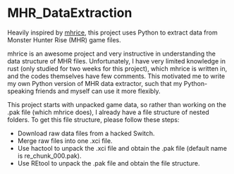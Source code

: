 # MHR_DataExtraction
Heavily inspired by [mhrice](https://github.com/wwylele/mhrice "mhrice"), this project uses Python to extract data from Monster Hunter Rise (MHR) game files.

mhrice is an awesome project and very instructive in understanding the data structure of MHR files. Unfortunately, I have very limited knowledge in rust (only studied for two weeks for this project), which mhrice is written in, and the codes themselves have few comments. This motivated me to write my own Python version of MHR data extractor, such that my Python-speaking friends and myself can use it more flexibly. 

This project starts with unpacked game data, so rather than working on the .pak file (which mhrice does), I already have a file structure of nested folders. To get this file structure, please follow these steps:

* Download raw data files from a hacked Switch.
* Merge raw files into one .xci file.
* Use hactool to unpack the .xci file and obtain the .pak file (default name is re_chunk_000.pak).
* Use REtool to unpack the .pak file and obtain the file structure.
